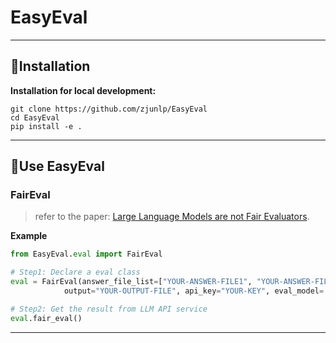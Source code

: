 # EasyEval

---

## 🔧Installation

**Installation for local development:**

```
git clone https://github.com/zjunlp/EasyEval
cd EasyEval
pip install -e .
```

---

## 📌Use EasyEval

### FairEval

> refer to the paper: [Large Language Models are not Fair Evaluators](https://link.zhihu.com/?target=https%3A//arxiv.org/pdf/2305.17926v1.pdf).

**Example**

```python
from EasyEval.eval import FairEval

# Step1: Declare a eval class
eval = FairEval(answer_file_list=["YOUR-ANSWER-FILE1", "YOUR-ANSWER-FILE2"], question_file="YOUR-QUESTION-FILE",
            output="YOUR-OUTPUT-FILE", api_key="YOUR-KEY", eval_model='gpt-4')

# Step2: Get the result from LLM API service
eval.fair_eval()
```

---